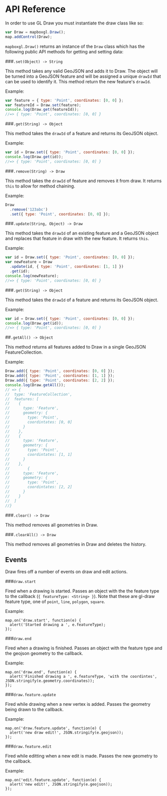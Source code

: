 # API Reference

In order to use GL Draw you must instantiate the draw class like so:

```js
var Draw = mapboxgl.Draw();
map.addControl(Draw);
```

`mapboxgl.Draw()` returns an instance of the `Draw` class which has the following public API methods for getting and setting data:

###`.set(Object) -> String`

This method takes any valid GeoJSON and adds it to Draw. The object will be turned into a GeoJSON feature and will be assigned a unique `drawId` that can be used to identify it. This method return the new feature's `drawId`.

Example:

```js
var feature = { type: 'Point', coordinates: [0, 0] };
var featureId = Draw.set(feature);
console.log(Draw.get(featureId));
//=> { type: 'Point', coordinates: [0, 0] }
```

###`.get(String) -> Object`

This method takes the `drawId` of a feature and returns its GeoJSON object.

Example:

```js
var id = Draw.set({ type: 'Point', coordinates: [0, 0] });
console.log(Draw.get(id));
//=> { type: 'Point', coordinates: [0, 0] }
```

###`.remove(String) -> Draw`

This method takes the `drawId` of feature and removes it from draw. It returns `this` to allow for method chaining.

Example:

```js
Draw
  .remove('123abc')
  .set({ type: 'Point', coordinates: [0, 0] });
```

###`.update(String, Object) -> Draw`

This method takes the `drawId` of an existing feature and a GeoJSON object and replaces that feature in draw with the new feature. It returns `this`.

Example:

```js
var id = Draw.set({ type: 'Point', coordinates: [0, 0] });
var newFeature = Draw
  .update(id, { type: 'Point', coordinates: [1, 1] })
  .get(id);
console.log(newFeature);
//=> { type: 'Point', coordinates: [0, 0] }
```

###`.get(String) -> Object`

This method takes the `drawId` of a feature and returns its GeoJSON object.

Example:

```js
var id = Draw.set({ type: 'Point', coordinates: [0, 0] });
console.log(Draw.get(id));
//=> { type: 'Point', coordinates: [0, 0] }
```

##`.getAll() -> Object`

This method returns all features added to Draw in a single GeoJSON FeatureCollection.

Example:

```js
Draw.add({ type: 'Point', coordinates: [0, 0] });
Draw.add({ type: 'Point', coordinates: [1, 1] });
Draw.add({ type: 'Point', coordinates: [2, 2] });
console.log(Draw.getAll());
// => {
//  type: 'FeatureCollection',
//  features: [
//    {
//      type: 'Feature',
//      geometry: {
//        type: 'Point',
//        coordintates: [0, 0]
//      }
//    },
//    {
//      type: 'Feature',
//      geometry: {
//        type: 'Point',
//        coordintates: [1, 1]
//      }
//    },
//        {
//      type: 'Feature',
//      geometry: {
//        type: 'Point',
//        coordintates: [2, 2]
//      }
//    }
//  ]
//}
```

###`.clear() -> Draw`

This method removes all geometries in Draw.

###`.clearAll() -> Draw`

This method removes all geometries in Draw and deletes the history.

## Events

Draw fires off a number of events on draw and edit actions.

###`draw.start`

Fired when a drawing is started. Passes an object with the the feature type to the callback (`{ featureType: <String> }`). Note that these are gl-draw feature type, one of `point`, `line`, `polygon`, `square`.

Example:

```
map.on('draw.start', function(e) {
  alert('Started drawing a ', e.featureType);
});
```

###`draw.end`

Fired when a drawing is finished. Passes an object with the feature type and the geojson geometry to the callback.

Example:

```
map.on('draw.end', function(e) {
  alert('Finished drawing a ', e.featureType, 'with the coordintes', JSON.stringify(e.geometry.coordinates));
});
```

###`draw.feature.update`

Fired while drawing when a new vertex is added. Passes the geometry being drawn to the callback.

Example:

```
map.on('draw.feature.update', function(e) {
  alert('new draw edit!', JSON.stringify(e.geojson));
});
```

###`draw.feature.edit`

Fired while editting when a new edit is made. Passes the new geometry to the callback.

Example:

```
map.on('edit.feature.update', function(e) {
  alert('new edit!', JSON.stringify(e.geojson));
});
```